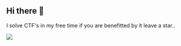 ## Hi there 👋
I solve CTF's in my free time if you are benefitted by it leave a star..


![](https://komarev.com/ghpvc/?username=zoraibariuatasch&label=PROFILE+VIEWS)
